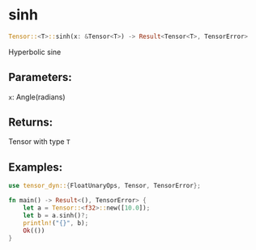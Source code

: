# sinh
```rust
Tensor::<T>::sinh(x: &Tensor<T>) -> Result<Tensor<T>, TensorError>
```
Hyperbolic sine
## Parameters:
`x`: Angle(radians)
## Returns:
Tensor with type `T`
## Examples:
```rust
use tensor_dyn::{FloatUnaryOps, Tensor, TensorError};

fn main() -> Result<(), TensorError> {
    let a = Tensor::<f32>::new([10.0]);
    let b = a.sinh()?;
    println!("{}", b);
    Ok(())
}
```